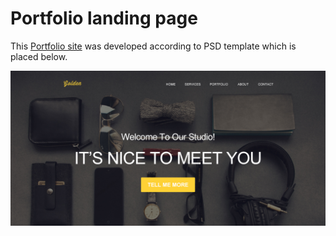 # Portfolio landing page
This [Portfolio site](https://rawgit.com/anelliabe/Landing-page-portfolio/master/index.html) was developed according to PSD template which is placed below.

<a href="Template.psd">![](img/psd_template.jpg)</a>



